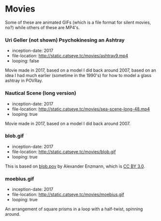 Movies
======

Some of these are animated GIFs (which is a file format for silent movies, no?) while
others of these are MP4's.

### Uri Geller (not shown) Psychokinesing an Ashtray

*   inception-date: 2017
*   file-location: http://static.catseye.tc/movies/ashtray9.mp4
*   looping: false

Movie made in 2017, based on a model I did back around 2007, based on an idea I had much
earlier (sometime in the 1990's) for how to model a glass ashtray in POVRay.

### Nautical Scene (long version)

*   inception-date: 2017
*   file-location: http://static.catseye.tc/movies/sea-scene-long-48.mp4
*   looping: true

Movie made in 2017, based on a model I did back around 2007.

### blob.gif

*   inception-date: 2017
*   file-location: http://static.catseye.tc/movies/blob.gif
*   looping: true

This is based on [blob.pov](https://github.com/POV-Ray/povray/blob/3.7-stable/distribution/scenes/objects/blob.pov)
by Alexander Enzmann, which is [CC BY 3.0](https://creativecommons.org/licenses/by/3.0/).

### moebius.gif

*   inception-date: 2017
*   file-location: http://static.catseye.tc/movies/moebius.gif
*   looping: true

An arrangement of square prisms in a loop with a half-twist, spinning around.
